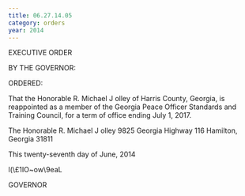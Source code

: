 ```yaml
---
title: 06.27.14.05
category: orders
year: 2014
---
```

 

EXECUTIVE ORDER

BY THE GOVERNOR:

ORDERED:

That the Honorable R. Michael J olley of Harris County, Georgia, is
reappointed as a member of the Georgia Peace Officer Standards
and Training Council, for a term of office ending July 1, 2017.

The Honorable R. Michael J olley
9825 Georgia Highway 116
Hamilton, Georgia 31811

This twenty-seventh day of June, 2014

l(\£1IO~ow\9eaL

GOVERNOR

